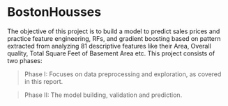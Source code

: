 # BostonHousses
The objective of this project is to build a model to predict sales prices and practice feature engineering, RFs, and gradient boosting based on pattern extracted from analyzing 81 descriptive features like their Area, Overall quality, Total Square Feet of Basement Area etc. This project consists of two phases: 
>	Phase I: Focuses on data preprocessing and exploration, as covered in this report. 

>	Phase II: The model building, validation and prediction.
